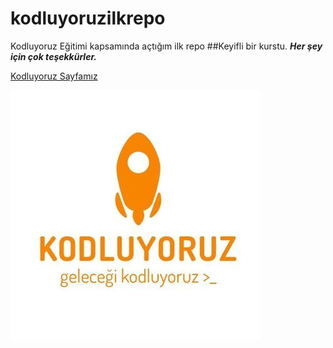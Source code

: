 # kodluyoruzilkrepo
Kodluyoruz Eğitimi kapsamında açtığım ilk repo
##Keyifli bir kurstu. 
***Her şey için çok teşekkürler.***

[Kodluyoruz Sayfamız](https://www.kodluyoruz.org/)

![Kodluyoruz Logo](https://raw.githubusercontent.com/Kodluyoruz/taskforce/git/git/markdown-nedir-nasil-kullaniriz-/figures/kodluyoruz_logo.jpg)